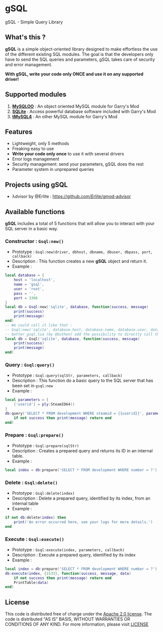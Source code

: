 # gSQL
gSQL - Simple Query Library 

## What's this ?

**gSQL** is a simple object-oriented library designed to make effortless the use of the different existing SQL modules. The goal is that the developers only have to send the SQL queries and parameters, gSQL takes care of security and error management.

**With gSQL, write your code only ONCE and use it on any supported driver!**

## Supported modules
1. **[MySQLOO](https://github.com/FredyH/MySQLOO)** : An object oriented MySQL module for Garry's Mod
1. **[SQLite](https://wiki.garrysmod.com/page/Category:sql)** : Access powerful database software included with Garry's Mod
1. **[tMySQL4](https://github.com/bkacjios/gm_tmysql4)** : An other MySQL module for Garry's Mod

## Features
* Lightweight, only 5 methods
* Freaking easy to use
* **Write your code only once** to use it with several drivers
* Error logs management
* Security management: send your parameters, gSQL does the rest
* Parameter system in unprepared queries

## Projects using gSQL
* λdvisor by @Erlite : https://github.com/Erlite/gmod-advisor

## Available functions

**gSQL** includes a total of 5 functions that will allow you to interact with your SQL server in a basic way.

### Constructor : `Gsql:new()`

* Prototype : `Gsql:new(driver, dbhost, dbname, dbuser, dbpass, port, callback)`
* Description : This function creates a new **gSQL** object and return it.
* Example :
```lua
local database = {
    host = 'localhost',
    name = 'gsql',
    user = 'root',
    pass = '',
    port = 3306
}
local db = Gsql:new('sqlite', database, function(success, message)
    print(success)
    print(message)
end)
-- We could call it like that :
-- Gsql:new('sqlite', database.host, database.name, database.user, database.pass, database.port, function()end)
-- better_gsql.lua (by @Guthen) add the possibility to directly call the constructor :
local db = Gsql('sqlite', database, function(success, message)
    print(success)
    print(message)
end)
```

### Query : `Gsql:query()`

* Prototype : `Gsql:query(sqlStr, parameters, callback)`
* Description : This function do a basic query to the SQL server that has been set in `gsql:new`
* Example :
```lua
local parameters = {
    ['userid'] = ply:SteamID64()
}
db:query('SELECT * FROM development WHERE steamid = {{userid}}', parameters, function (success, message, data)
    if not success then print(message) return end
end)
```

### Prepare : `Gsql:prepare()`

* Prototype : `Gsql:prepare(sqlStr)`
* Description : Creates a prepared query and returns its ID in an internal table.
* Example :
```lua
local index = db:prepare('SELECT * FROM development WHERE number = ?')
```

### Delete : `Gsql:delete()`

* Prototype : `Gsql:delete(index)`
* Description : Delete a prepared query, identified by its index, from an internal table
* Example :
```lua
if not db:delete(index) then
    print('An error occurred here, see your logs for more details.')
end
```

### Execute : `Gsql:execute()`

* Prototype : `Gsql:execute(index, parameters, callback)`
* Description : Execute a prepared query, identified by its index
* Example :
```lua
local index = db:prepare('SELECT * FROM development WHERE number = ?')
db:execute(index, {1533}, function(success, message, data)
    if not success then print(message) return end
    PrintTable(data)
end)
```

## License
This code is distributed free of charge under the [Apache 2.0 license](https://www.apache.org/licenses/LICENSE-2.0). The code is distributed "AS IS" BASIS, WITHOUT WARRANTIES OR CONDITIONS OF ANY KIND. For more information, please visit [LICENSE](https://github.com/Gabyfle/gSQL/blob/master/LICENSE)
